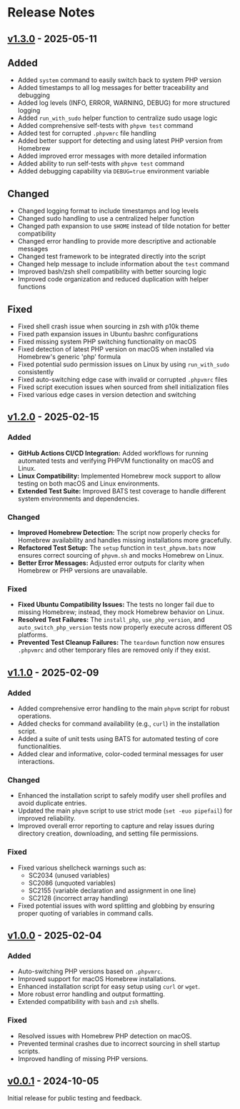 # Release Notes

## [v1.3.0](https://github.com/Thavarshan/phpvm/compare/v1.2.0...v1.3.0) - 2025-05-11

## Added

- Added `system` command to easily switch back to system PHP version
- Added timestamps to all log messages for better traceability and debugging
- Added log levels (INFO, ERROR, WARNING, DEBUG) for more structured logging
- Added `run_with_sudo` helper function to centralize sudo usage logic
- Added comprehensive self-tests with `phpvm test` command
- Added test for corrupted `.phpvmrc` file handling
- Added better support for detecting and using latest PHP version from Homebrew
- Added improved error messages with more detailed information
- Added ability to run self-tests with `phpvm test` command
- Added debugging capability via `DEBUG=true` environment variable

## Changed

- Changed logging format to include timestamps and log levels
- Changed sudo handling to use a centralized helper function
- Changed path expansion to use `$HOME` instead of tilde notation for better compatibility
- Changed error handling to provide more descriptive and actionable messages
- Changed test framework to be integrated directly into the script
- Changed help message to include information about the `test` command
- Improved bash/zsh shell compatibility with better sourcing logic
- Improved code organization and reduced duplication with helper functions

## Fixed

- Fixed shell crash issue when sourcing in zsh with p10k theme
- Fixed path expansion issues in Ubuntu bashrc configurations
- Fixed missing system PHP switching functionality on macOS
- Fixed detection of latest PHP version on macOS when installed via Homebrew's generic 'php' formula
- Fixed potential sudo permission issues on Linux by using `run_with_sudo` consistently
- Fixed auto-switching edge case with invalid or corrupted `.phpvmrc` files
- Fixed script execution issues when sourced from shell initialization files
- Fixed various edge cases in version detection and switching

## [v1.2.0](https://github.com/Thavarshan/phpvm/compare/v1.1.0...v1.2.0) - 2025-02-15

### Added

- **GitHub Actions CI/CD Integration:** Added workflows for running automated tests and verifying PHPVM functionality on macOS and Linux.
- **Linux Compatibility:** Implemented Homebrew mock support to allow testing on both macOS and Linux environments.
- **Extended Test Suite:** Improved BATS test coverage to handle different system environments and dependencies.

### Changed

- **Improved Homebrew Detection:** The script now properly checks for Homebrew availability and handles missing installations more gracefully.
- **Refactored Test Setup:** The `setup` function in `test_phpvm.bats` now ensures correct sourcing of `phpvm.sh` and mocks Homebrew on Linux.
- **Better Error Messages:** Adjusted error outputs for clarity when Homebrew or PHP versions are unavailable.

### Fixed

- **Fixed Ubuntu Compatibility Issues:** The tests no longer fail due to missing Homebrew; instead, they mock Homebrew behavior on Linux.
- **Resolved Test Failures:** The `install_php`, `use_php_version`, and `auto_switch_php_version` tests now properly execute across different OS platforms.
- **Prevented Test Cleanup Failures:** The `teardown` function now ensures `.phpvmrc` and other temporary files are removed only if they exist.

## [v1.1.0](https://github.com/Thavarshan/phpvm/compare/v1.0.0...v1.1.0) - 2025-02-09

### Added

- Added comprehensive error handling to the main `phpvm` script for robust operations.
- Added checks for command availability (e.g., `curl`) in the installation script.
- Added a suite of unit tests using BATS for automated testing of core functionalities.
- Added clear and informative, color-coded terminal messages for user interactions.

### Changed

- Enhanced the installation script to safely modify user shell profiles and avoid duplicate entries.
- Updated the main `phpvm` script to use strict mode (`set -euo pipefail`) for improved reliability.
- Improved overall error reporting to capture and relay issues during directory creation, downloading, and setting file permissions.

### Fixed

- Fixed various shellcheck warnings such as:
  - SC2034 (unused variables)
  - SC2086 (unquoted variables)
  - SC2155 (variable declaration and assignment in one line)
  - SC2128 (incorrect array handling)
- Fixed potential issues with word splitting and globbing by ensuring proper quoting of variables in command calls.

## [v1.0.0](https://github.com/Thavarshan/phpvm/compare/v0.0.1...v1.0.0) - 2025-02-04

### Added

- Auto-switching PHP versions based on `.phpvmrc`.
- Improved support for macOS Homebrew installations.
- Enhanced installation script for easy setup using `curl` or `wget`.
- More robust error handling and output formatting.
- Extended compatibility with `bash` and `zsh` shells.

### Fixed

- Resolved issues with Homebrew PHP detection on macOS.
- Prevented terminal crashes due to incorrect sourcing in shell startup scripts.
- Improved handling of missing PHP versions.

## [v0.0.1](https://github.com/Thavarshan/phpvm/compare/v0.0.0...v0.0.1) - 2024-10-05

Initial release for public testing and feedback.
